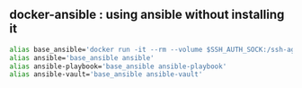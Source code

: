 docker-ansible : using ansible without installing it
----------------------------------------------------

```bash
alias base_ansible='docker run -it --rm --volume $SSH_AUTH_SOCK:/ssh-agent --env SSH_AUTH_SOCK=/ssh-agent -v ${HOME}:${HOME}:ro -v ${HOME}/.ssh:/ssh:ro -w ${PWD} docker-ansible'
alias ansible='base_ansible ansible'
alias ansible-playbook='base_ansible ansible-playbook'
alias ansible-vault='base_ansible ansible-vault'
```
